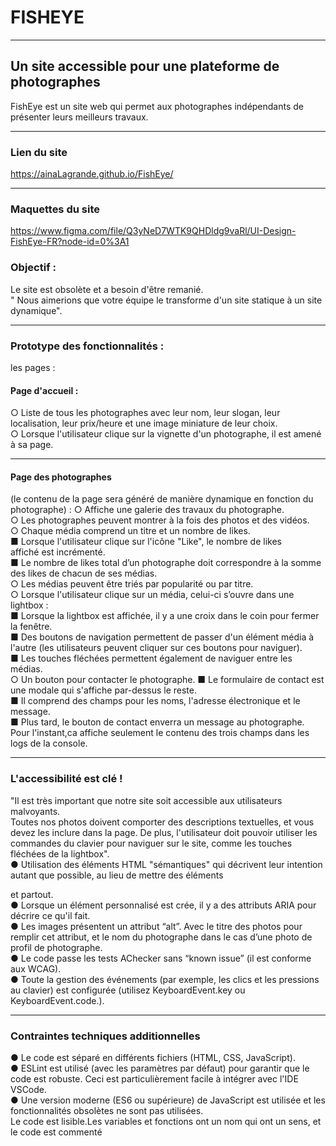 # FISHEYE
***
## Un site accessible pour une plateforme de photographes
FishEye est un site web qui permet aux photographes indépendants de présenter leurs meilleurs travaux.

***
### Lien du site
https://ainaLagrande.github.io/FishEye/
***
### Maquettes du site 
https://www.figma.com/file/Q3yNeD7WTK9QHDldg9vaRl/UI-Design-FishEye-FR?node-id=0%3A1

### Objectif :
Le site est obsolète et a besoin d'être remanié.<br>
" Nous  aimerions que votre équipe le transforme d'un site statique à un site dynamique".
***
### Prototype des fonctionnalités :
les pages :
####  Page d'accueil :
○ Liste de tous les photographes avec leur nom, leur slogan, leur
localisation, leur prix/heure et une image miniature de leur choix.<br>
○ Lorsque l'utilisateur clique sur la vignette d'un photographe, il est
amené à sa page.
***
#### Page des photographes 
(le contenu de la page sera généré de manière dynamique en fonction du photographe) :
○ Affiche une galerie des travaux du photographe.<br>
○ Les photographes peuvent montrer à la fois des photos et des vidéos.<br>
○ Chaque média comprend un titre et un nombre de likes.<br>
■ Lorsque l'utilisateur clique sur l'icône "Like", le nombre de likes<br>
affiché est incrémenté.<br>
■ Le nombre de likes total d’un photographe doit correspondre à la
somme des likes de chacun de ses médias.<br>
○ Les médias peuvent être triés par popularité ou par titre.<br>
○ Lorsque l'utilisateur clique sur un média, celui-ci  s’ouvre dans une
lightbox :<br>
■ Lorsque la lightbox est affichée, il y a une croix dans le coin pour
fermer la fenêtre.<br>
■ Des boutons de navigation permettent de passer d'un élément
média à l'autre (les utilisateurs peuvent cliquer sur ces boutons
pour naviguer).<br>
■ Les touches fléchées permettent également de naviguer entre
les médias.<br>
○ Un bouton pour contacter le photographe.
■ Le formulaire de contact est une modale qui s'affiche par-dessus
le reste.<br>
■ Il comprend des champs pour les noms, l'adresse électronique et
le message.<br>
■ Plus tard, le bouton de contact enverra un message au
photographe. Pour l'instant,ca affiche seulement le contenu des
trois champs dans les logs de la console.<br>
***
### L'accessibilité est clé !
"Il est très important que notre site soit accessible aux utilisateurs malvoyants.<br>
Toutes nos photos doivent comporter des descriptions textuelles, et vous devez les
inclure dans la page. De plus, l'utilisateur doit pouvoir utiliser les commandes du
clavier pour naviguer sur le site, comme les touches fléchées de la lightbox".<br>
● Utilisation des éléments HTML "sémantiques" qui décrivent leur intention autant
que possible, au lieu de mettre des éléments <div> et <span> partout.<br>
● Lorsque  un élément personnalisé est crée, il y a des attributs ARIA
pour décrire ce qu'il fait.<br>
● Les images présentent un attribut “alt”. Avec le titre des photos pour
remplir cet attribut, et le nom du photographe dans le cas d’une photo de
profil de photographe.<br>
● Le code passe les tests AChecker sans “known issue” (il est
conforme aux WCAG).<br>
● Toute la gestion des événements (par exemple, les clics et les pressions au
clavier) est configurée (utilisez KeyboardEvent.key ou
KeyboardEvent.code.).<br>
***
### Contraintes techniques additionnelles
● Le code est séparé en différents fichiers (HTML, CSS, JavaScript).<br>
● ESLint est utilisé (avec les paramètres par défaut) pour garantir que le
code est robuste. Ceci est particulièrement facile à intégrer avec l'IDE
VSCode.<br>
● Une version moderne (ES6 ou supérieure) de JavaScript est utilisée et
les fonctionnalités obsolètes ne sont pas utilisées.<br>
Le code est lisible.Les variables et fonctions ont
un nom qui ont un sens, et le code est commenté<br>
